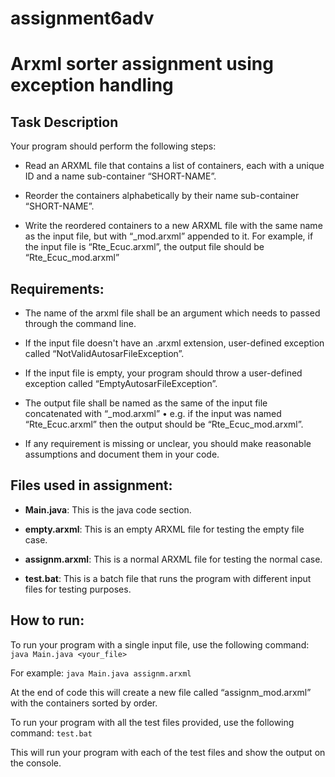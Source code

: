 # assignment6adv
# Arxml sorter assignment using exception handling

## Task Description

Your program should perform the following steps:

- Read an ARXML file that contains a list of containers, each with a unique ID and 
a name sub-container “SHORT-NAME”.

- Reorder the containers alphabetically by their name sub-container “SHORT-NAME”.

- Write the reordered containers to a new ARXML file with the same name as the input file, 
but with “_mod.arxml” appended to it. For example, if the input file is “Rte_Ecuc.arxml”, 
the output file should be “Rte_Ecuc_mod.arxml”

## Requirements:

- The name of the arxml file shall be an argument which needs to passed through the command line.

- If the input file doesn't have an .arxml extension, user-defined exception 
called “NotValidAutosarFileException”.

- If the input file is empty, your program should throw a user-defined exception 
called “EmptyAutosarFileException”.

- The output file shall be named as the same of the input file concatenated with “_mod.arxml”
• e.g. if the input was named “Rte_Ecuc.arxml” then the output should be “Rte_Ecuc_mod.arxml”.

- If any requirement is missing or unclear, you should make reasonable assumptions and 
document them in your code.

## Files used in assignment:

- **Main.java**: This is the java code section.

- **empty.arxml**: This is an empty ARXML file for testing the empty file case.

- **assignm.arxml**: This is a normal ARXML file for testing the normal case.

- **test.bat**: This is a batch file that runs the program with different input files for testing purposes.

## How to run:

To run your program with a single input file, use the following command: `java Main.java <your_file>`

For example:
`java Main.java assignm.arxml`

At the end of code this will create a new file called “assignm_mod.arxml” with the containers sorted by order.

To run your program with all the test files provided, use the following command: `test.bat`

This will run your program with each of the test files and show the output on the console.

